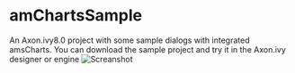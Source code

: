 # amChartsSample
An Axon.ivy8.0 project with some sample dialogs with integrated amsCharts. You can download the sample project and try it in the Axon.ivy designer or engine
<image src ="https://github.com/ivy-supplements/amChartsSample/blob/master/image/2019-12-09_screenshot.png" alt="Screanshot">
